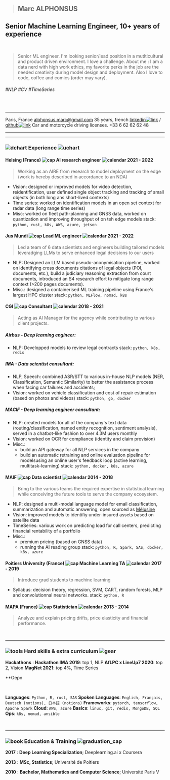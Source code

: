 > ## Marc ALPHONSUS

## Senior Machine Learning Engineer,  10+ years of experience


&nbsp;

> Senior ML engineer. I'm looking senior/lead position in a mutlticultural and product driven environment. I love a challenge.
> About me : I am a data nerd with high work ethics, my favorite perks in the job are the needed creativity during model design and deployment.
>  Also I love to code, coffee and comics (order may vary).


###### #NLP #CV #TimeSeries

&nbsp;
&nbsp;

-----------------------------                                  -----------------------------------------------------------------------------------------------------------------------------------------------
Paris, France                                                                                                                                                                                alphonsus.marc@gmail.com
35 years, french                                                 [linkedin![link](assets/linkedin.png)](http://linkedin.com/in/marc-alphonsus) / [github![link](assets/github.png)](https://github.com/marcalph)
Car and motorcycle driving licenses.                                                                                                                                                         +33 6 62 62 62 48
-----------------------------                                   ----------------------------------------------------------------------------------------------------------------------------------------------

------

### ![dchart](assets/downward_chart.png) Experience ![uchart](assets/upward_chart.png)




#### Helsing (France)  ![cap](assets/cap.png) AI research engineer ![calendar](assets/calendar.png) 2021 - 2022

> Working as an AIRE from research to model deployment on the edge (work is hereby described in accordance to an NDA)

* Vision: designed or improved models for video detection, reidentification, user defined single object tracking and tracking of small objects (in both long ans short-lived contexts) 
* Time series: worked on identification models in an open set context for radar data (long range time series)
* Misc: worked on fleet path-planning and GNSS data, worked on quantization and improving throughput of on teh edge models
stack: `python, rust, k8s, AWS, azure, jetson`



#### Jus Mundi  ![cap](assets/cap.png) Lead ML engineer ![calendar](assets/calendar.png) 2021 - 2022

> Led a team of 6 data scientists and engineers building tailored models leveradging LLMs to serve enhanced legal decisions to our users

* NLP: Designed an LLM based pseudo-anonymisation pipeline, worked on identifying cross documents citations of legal objects (POI, documents, etc.), build a judiciary reasoning extraction from court documents, introduced an S4 research effort to mitigate long range context (>200 pages documents).
* Misc.: designed a containerised ML training pipeline using France's largest HPC cluster
stack: `python, MLFlow, nomad, k8s`




#### CGI ![cap](assets/cap.png) Consultant ![calendar](assets/calendar.png) 2018 - 2021

> Acting as AI Manager for the agency while contributing to various client projects.

##### Airbus - Deep learning engineer:

* NLP: Developped models to review legal contracts
stack: `python, k8s, redis`

##### IMA - Data scientist consultant:

* NLP, Speech: combined ASR/STT to various in-house NLP models (NER, Classification, Semantic Similarity) to better the assistance process when facing car failures and accidents;
* Vision: worked on vehicle classification and cost of repair estimation (based on photos and videos)
stack: `python, go, docker`


##### MACIF - Deep learning engineer consultant:

* NLP: created models for all of the company's text data (routing/classification, named entity recognition, sentiment analysis), served in a chatbot-like fashion to over 4.3M users monthly
* Vision: worked on OCR for compliance (identity and claim provision)
* Misc.: 
    - build an API gateway for all NLP services in the company
    - build an automatic retraining and online evaluation pipeline for modelsusing an online user's feedback loop (active learning, multitask-learning)
stack: `python, docker, k8s, azure`

#### MAIF ![cap](assets/cap.png) Data scientist ![calendar](assets/calendar.png) 2014 - 2018

> Bring to the various teams the required expertise in statistical learning while conceiving the future tools to serve the company ecosystem.

* NLP: designed a multi-modal language model for email classification, summarization and automatic answering, open sourced as [Mélusine](https://github.com/MAIF/melusine)
* Vision: improved models to identifiy under-insured assets based on satellite data
* TimeSeries: various work on predicting load for call centers, predicting financial rentability of a portfolio
* Misc.:  
    - premium pricing (based on GNSS data)
    - running the AI reading group
stack: `python, R, Spark, SAS, docker, k8s, azure`


#### Poitiers University (France) ![cap](assets/cap.png) Machine Learning TA ![calendar](assets/calendar.png) 2017 - 2019

> Introduce  grad students to machine learning

* Syllabus: decision theory, regression, SVM, CART, random forests, MLP and convolutionnal neural networks.
stack: `python, R`

#### MAPA (France) ![cap](assets/cap.png) Statistician ![calendar](assets/calendar.png) 2013 - 2014

> Analyze and explain pricing drifts, price elasticity and financial performance.

&nbsp;

------

### ![tools](assets/tools.png) Hard skills & extra curriculum ![gear](assets/gear.png)

**Hackathons**
:   **Hackathon IMA 2019**: top 1, NLP
    **AfLPC x LineUp7 2020**: top 2, Vision
    **MagNet 2021**: top 4%, Time Series

**Oepn

&nbsp;

**Languages**: `Python, R, rust, SAS`
**Spoken Languages**: `English, Français, Deutsch (notions), 日本語 (notions)`
**Frameworks**: `pytorch, tensorflow, Apache Spark`
**Cloud**: `AWS, azure`
**Basics**: `linux, git, redis, MongoDB, SQL`
**Ops**: `k8s, nomad, ansible`

&nbsp;
&nbsp;

------

###  ![book](assets/book.png) Education & Training ![graduation_cap](assets/graduation_cap.png)

**2017**
:   **Deep Learning Specialization**; Deeplearning.ai x Coursera

**2013**
:   **MSc, Statistics**; Université de Poitiers

**2010**
:   **Bachelor, Mathematics and Computer Science**; Université Paris V